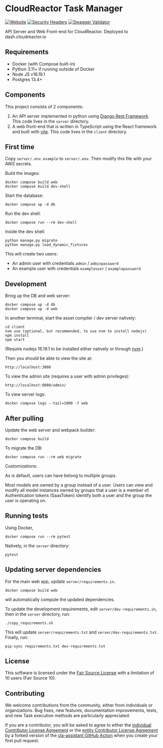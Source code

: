 # CloudReactor Task Manager

[![Website](https://img.shields.io/website?url=https%3A%2F%2Fdash.cloudreactor.io)](https://dash.cloudreactor.io)
[![Security Headers](https://img.shields.io/security-headers?url=https%3A%2F%2Fapi.cloudreactor.io)](https://securityheaders.com/?q=dash.cloudreactor.io&followRedirects=on)
[![Swagger Validator](https://img.shields.io/swagger/valid/3.0?specUrl=https%3A%2F%2Fraw.githubusercontent.com%2FCloudReactor%2Fapi-docs%2Fmaster%2Fcloudreactor-openapi3.yml)](https://apidocs.cloudreactor.io)

API Server and Web Front-end for CloudReactor. Deployed to dash.cloudreactor.io

## Requirements

* Docker (with Compose built-in)
* Python 3.11+ if running outside of Docker
* Node JS v16.19.1
* Postgres 13.4+

## Components

This project consists of 2 components:

1. An API server implemented in python using
[Django Rest Framework](https://www.django-rest-framework.org/). This code
lives in the `server` directory.
2. A web front-end that is written in TypeScript using the React framework
and built with [vite](https://vitejs.dev/). This code
lives in the `client` directory.

## First time

Copy `server/.env.example` to `server/.env`. Then modify this file with your
AWS secrets.

Build the images:

    docker compose build web
    docker compose build dev-shell

Start the database:

    docker compose up -d db

Run the dev shell:

    docker compose run --rm dev-shell

Inside the dev shell:

    python manage.py migrate
    python manage.py load_dynamic_fixtures

This will create two users:

* An admin user with credentials `admin` / `adminpassword`
* An example user with credentials `exampleuser` / `examplepassword`

## Development

Bring up the DB and web server:

    docker compose up -d db
    docker compose up -d web

In another terminal, start the asset compiler / dev server natively:

    cd client
    nvm use (optional, but recommended, to use nvm to install nodejs)
    npm install
    npm start

(Require nodejs 16.19.1 to be installed either natively or through
[nvm](https://github.com/nvm-sh/nvm).)

Then you should be able to view the site at:

    http://localhost:3000

To view the admin site (requires a user with admin privileges):

    http://localhost:8000/admin/

To view server logs:

    docker compose logs --tail=1000 -f web

## After pulling

Update the web server and webpack builder:

    docker compose build

To migrate the DB:

    docker compose run --rm web migrate

Customizations:

As is default, users can have belong to multiple groups.

Most models are owned by a group instead of a user.
Users can view and modify all model instances owned by groups that a user is a member of.
Authentication tokens (SaasToken) identify both a user and the group the user is operating on.

## Running tests

Using Docker,

    docker compose run --rm pytest

Natively, in the `server` directory:

    pytest

## Updating server dependencies

For the main web app, update `server/requirements.in`.

    docker compose build web

will automatically compute the updated dependencies.

To update the development requirements, edit `server/dev-requirements.in`, then
in the `server` directory, run:

    ./copy_requirements.sh

This will update `server/requirements.txt` and `server/dev-requirements.txt`.
Finally, run:

    pip-sync requirements.txt dev-requirements.txt

## License

This software is licensed under the
[Fair Source License](https://fair.io/) with a limitation of 10 users
(Fair Source 10).

## Contributing

We welcome contributions from the community, either from individuals or
organizations. Bug fixes, new features, documentation improvements,
tests, and new Task execution methods are particularly appreciated.

If you are a contributor, you will be asked to agree to either the
[individual Contributor License Agreement](CloudReactor-Individual-Contributor-License-Agreement-1.1.pdf)
or the [entity Contributor License Agreement](CloudReactor-Entity-Contributor-License-Agreement-1.1.pdf)
by a forked version of the [cla-assistant GitHub Action](https://github.com/cla-assistant/github-action)
when you create your first pull request.
